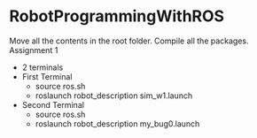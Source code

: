 # RobotProgrammingWithROS
Move all the contents in the root folder.
Compile all the packages.
Assignment 1
- 2 terminals
- First Terminal
	- source ros.sh
	- roslaunch robot_description sim_w1.launch
- Second Terminal
	- source ros.sh
	- roslaunch robot_description my_bug0.launch
